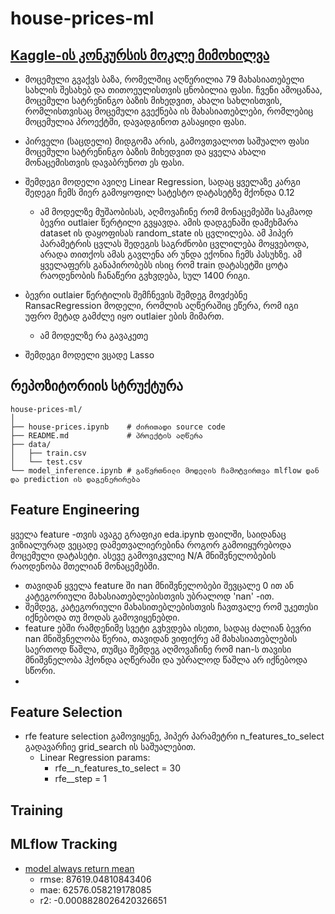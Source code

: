 # house-prices-ml

## [Kaggle-ის კონკურსის მოკლე მიმოხილვა](https://www.kaggle.com/competitions/house-prices-advanced-regression-techniques/overview)

- მოცემული გვაქვს ბაზა, რომელშიც აღწერილია 79 მახასიათებელი სახლის შესახებ და თითოეულისთვის ცნობილია ფასი. ჩვენი ამოცანაა, მოცემული სატრენინგო ბაზის მიხედვით, ახალი სახლისთვის, რომლისთვისაც მოცემული გვექნება ის მახასიათებლები, რომლებიც მოცემულია პროექტში, დავადგინოთ გასაყიდი ფასი.

- პირველი (საცდელი) მიდგომა არის, გამოვთვალოთ საშუალო ფასი მოცემული სატრენინგო ბაზის მიხედვით და ყველა ახალი მონაცემისთვის დავაბრუნოთ ეს ფასი.
- შემდეგი მოდელი ავიღე Linear Regression, სადაც ყველაზე კარგი შედეგი ჩემს მიერ გამოყოფილ სატესტო დატასეტზე მქონდა 0.12
  - ამ მოდელზე მუშაობისას, აღმოვაჩინე რომ მონაცემებში საკმაოდ ბევრი outlaier წერტილი გვყავდა. ამის დადგენაში დამეხმარა dataset ის დაყოფისას random_state ის ცვლილება. ამ ჰიპერ პარამეტრის ცვლას შედეგის საგრძნობი ცვლილება მოყვებოდა, არადა თითქოს ამას გავლენა არ უნდა ექონია ჩემს პასუხზე. ამ ყველაფერს განაპირობებს ისიც რომ train დატასეტში ცოტა რაოდენობის ჩანაწერი გვხვდება, სულ 1400 რიგი.
- ბევრი outlaier წერტილის შემჩნევის შემდეგ მოვძებნე RansacRegression მოდელი, რომლის აღწერაშიც ეწერა, რომ იგი უფრო მეტად გამძლე იყო outlaier ების მიმართ.
  - ამ მოდელზე რა გავაკეთე 
- შემდეგი მოდელი ვცადე Lasso 

## რეპოზიტორიის სტრუქტურა
```
house-prices-ml/
│
├── house-prices.ipynb    # ძირითადი source code
├── README.md             # პროექტის აღწერა
├── data/
│   ├── train.csv
│   └── test.csv
└── model_inference.ipynb # გაწვრთნილი მოდელის ჩამოტვირთვა mlflow დან და prediction ის დაგენერირება
```

## Feature Engineering
ყველა feature -თვის ავაგე გრაფიკი eda.ipynb ფაილში, საიდანაც ვიზიალურად ვეცადე დამეთვალიერებინა როგორ გამოიყურებოდა მოცემული დატასეტი.
ასევე გამოვიკვლიე N/A მნიშვნელობების რაოდენობა მთელიან მონაცემებში.
- თავიდან ყველა feature ში nan მნიშვნელობები შევცალე 0 ით ან კატეგორიული მახასიათებლებისთვის უბრალოდ 'nan' -ით.
- შემდეგ, კატეგორიული მახასითებლებისთვის ჩავთვალე რომ უკეთესი იქნებოდა თუ მოდას გამოვიყენებდი.
- feature ებში რამდენიმე სვეტი გვხვდება ისეთი, სადაც ძალიან ბევრი nan მნიშვნელობა წერია, თავიდან ვიფიქრე ამ მახასიათებლების საერთოდ წაშლა, თუმცა შემდეგ აღმოვაჩინე რომ nan-ს თავისი მნიშვნელობა ჰქონდა აღწერაში და უბრალოდ წაშლა არ იქნებოდა სწორი.
- 

## Feature Selection
- rfe feature selection გამოვიყენე, ჰიპერ პარამეტრი n_features_to_select გადავარჩიე grid_search ის საშუალებით.
  - Linear Regression params: 
    - rfe__n_features_to_select = 30
    - rfe__step = 1

## Training

## MLflow Tracking
- [model always return mean](https://dagshub.com/nmach22/house-prices-ml.mlflow/#/experiments/0/runs/bba1e96e0c5849acbf494056965b50ad)
  - rmse: 87619.04810843406
  - mae: 62576.058219178085
  - r2: -0.0008828026420326651
